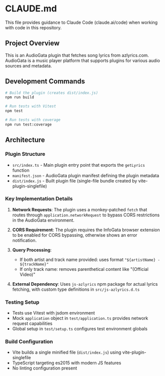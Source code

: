 # CLAUDE.md

This file provides guidance to Claude Code (claude.ai/code) when working with code in this repository.

## Project Overview

This is an AudioGata plugin that fetches song lyrics from azlyrics.com. AudioGata is a music player platform that supports plugins for various audio sources and metadata.

## Development Commands

```bash
# Build the plugin (creates dist/index.js)
npm run build

# Run tests with Vitest
npm test

# Run tests with coverage
npm run test:coverage
```

## Architecture

### Plugin Structure
- `src/index.ts` - Main plugin entry point that exports the `getLyrics` function
- `manifest.json` - AudioGata plugin manifest defining the plugin metadata
- `dist/index.js` - Built plugin file (single-file bundle created by vite-plugin-singlefile)

### Key Implementation Details

1. **Network Requests**: The plugin uses a monkey-patched `fetch` that routes through `application.networkRequest` to bypass CORS restrictions in the AudioGata environment.

2. **CORS Requirement**: The plugin requires the InfoGata browser extension to be enabled for CORS bypassing, otherwise shows an error notification.

3. **Query Processing**: 
   - If both artist and track name provided: uses format `"${artistName} - ${trackName}"`
   - If only track name: removes parenthetical content like "(Official Video)"

4. **External Dependency**: Uses `js-azlyrics` npm package for actual lyrics fetching, with custom type definitions in `src/js-azlyrics.d.ts`

### Testing Setup
- Tests use Vitest with jsdom environment
- Mock `application` object in `test/application.ts` provides network request capabilities
- Global setup in `test/setup.ts` configures test environment globals

### Build Configuration
- Vite builds a single minified file (`dist/index.js`) using vite-plugin-singlefile
- TypeScript targeting es2015 with modern JS features
- No linting configuration present